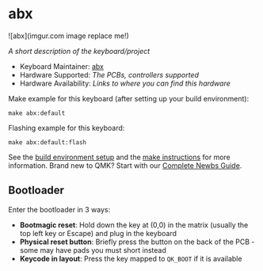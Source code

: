 # abx

![abx](imgur.com image replace me!)

*A short description of the keyboard/project*

* Keyboard Maintainer: [abx](https://github.com/abx)
* Hardware Supported: *The PCBs, controllers supported*
* Hardware Availability: *Links to where you can find this hardware*

Make example for this keyboard (after setting up your build environment):

    make abx:default

Flashing example for this keyboard:

    make abx:default:flash

See the [build environment setup](https://docs.qmk.fm/#/getting_started_build_tools) and the [make instructions](https://docs.qmk.fm/#/getting_started_make_guide) for more information. Brand new to QMK? Start with our [Complete Newbs Guide](https://docs.qmk.fm/#/newbs).

## Bootloader

Enter the bootloader in 3 ways:

* **Bootmagic reset**: Hold down the key at (0,0) in the matrix (usually the top left key or Escape) and plug in the keyboard
* **Physical reset button**: Briefly press the button on the back of the PCB - some may have pads you must short instead
* **Keycode in layout**: Press the key mapped to `QK_BOOT` if it is available
